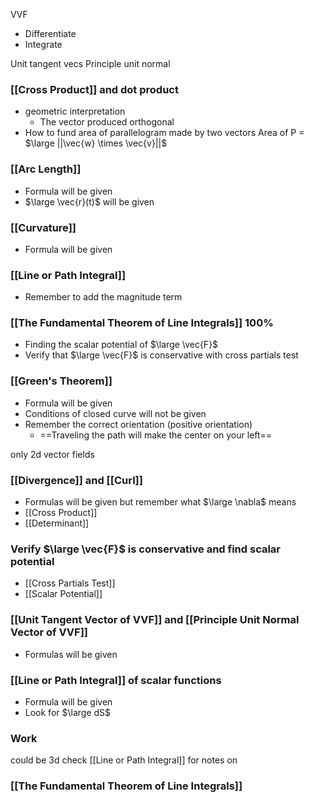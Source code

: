 VVF
- Differentiate
- Integrate

Unit tangent vecs
Principle unit normal

### [[Cross Product]] and dot product
- geometric interpretation
	- The vector produced orthogonal
- How to fund area of parallelogram made by two vectors
Area of P = $\large ||\vec{w} \times \vec{v}||$

### [[Arc Length]]
- Formula will be given
- $\large \vec{r}(t)$ will be given

### [[Curvature]]
- Formula will be given
### [[Line or Path Integral]]
- Remember to add the magnitude term

### [[The Fundamental Theorem of Line Integrals]] 100%
- Finding the scalar potential of $\large \vec{F}$
- Verify that $\large \vec{F}$ is conservative with cross partials test

### [[Green's Theorem]]
- Formula will be given
- Conditions of closed curve will not be given
- Remember the correct orientation (positive orientation)
	- ==Traveling the path will make the center on your left==

only 2d vector fields

### [[Divergence]] and [[Curl]]
- Formulas will be given but remember what $\large \nabla$ means
- [[Cross Product]]
- [[Determinant]]

### Verify $\large \vec{F}$ is conservative and find scalar potential
- [[Cross Partials Test]]
- [[Scalar Potential]]

### [[Unit Tangent Vector of VVF]] and [[Principle Unit Normal Vector of VVF]]
- Formulas will be given

### [[Line or Path Integral]] of scalar functions
- Formula will be given
- Look for $\large dS$

### Work
could be 3d check [[Line or Path Integral]] for notes on 

### [[The Fundamental Theorem of Line Integrals]]

